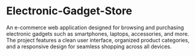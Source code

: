 # Electronic-Gadget-Store

An e-commerce web application designed for browsing and purchasing electronic gadgets such as smartphones, laptops, accessories, and more. The project features a clean user interface, organized product categories, and a responsive design for seamless shopping across all devices.
